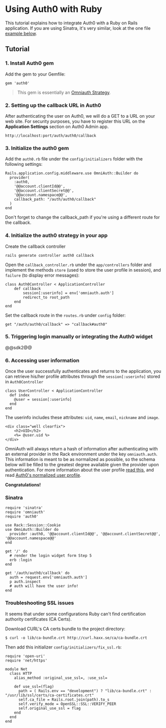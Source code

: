 # Using Auth0 with Ruby

This tutorial explains how to integrate Auth0 with a Ruby on Rails application. If you are using Sinatra, it's very similar, look at the one file [example below](#8).

## Tutorial

### 1. Install Auth0 gem

Add the gem to your Gemfile:

```
gem 'auth0'
```

> This gem is essentially an [Omniauth Strategy](https://github.com/intridea/omniauth/wiki/Strategy-Contribution-Guide).

### 2. Setting up the callback URL in Auth0

<div class="setup-callback">
<p>After authenticating the user on Auth0, we will do a GET to a URL on your web site. For security purposes, you have to register this URL  on the <strong>Application Settings</strong> section on Auth0 Admin app.</p>

<pre><code>http://localhost:port/auth/auth0/callback</pre></code>
</div>

### 3. Initialize the auth0 gem

Add the `auth0.rb` file under the `config/initializers` folder with the following settings:

	Rails.application.config.middleware.use OmniAuth::Builder do
	  provider(
	  	:auth0,
	  	'@@account.clientId@@',
	  	'@@account.clientSecret@@',
	  	'@@account.namespace@@',
	  	callback_path: "/auth/auth0/callback"
	  )
	end

Don't forget to change the callback_path if you're using a different route for the callback.

### 4. Initialize the auth0 strategy in your app

Create the callback controller

	rails generate controller auth0 callback

Open the `callback_controller.rb` under the `app/controllers` folder and implement the methods `store` (used to store the user profile in session), and `failure` (to display error messages):

	class Auth0Controller < ApplicationController
		def callback
			session[:userinfo] = env['omniauth.auth']
			redirect_to root_path
		end
	end

Set the callback route in the `routes.rb` under `config` folder:

	get "/auth/auth0/callback" => "callback#auth0"

### 5. Triggering login manually or integrating the Auth0 widget

@@sdk2@@

### 6. Accessing user information

Once the user successfully authenticates and returns to the application, you can retrieve his/her profile attributes through the `session[:userinfo]` stored in `Auth0Controller`

    class UserController < ApplicationController
      def index
      	@user = session[:userinfo]
      end
    end

The userinfo includes these attributes: `uid`, `name`, `email`, `nickname` and `image`.

    <div class="well clearfix">
    	<h2>UID</h2>
    	<%= @user.uid %>
    </div>

OmniAuth will always return a hash of information after authenticating with an external provider in the Rack environment under the key `omniauth.auth`. This information is meant to be as normalized as possible, so the schema below will be filled to the greatest degree available given the provider upon authentication. For more information about the user profile [read this](https://github.com/intridea/omniauth/wiki/Auth-Hash-Schema), and read [Auth0's normalized user profile](user-profile).
    
**Congratulations!**

### Sinatra

    require 'sinatra'
    require 'omniauth'
    require 'auth0'

    use Rack::Session::Cookie
    use OmniAuth::Builder do
      provider :auth0, '@@account.clientId@@', '@@account.clientSecret@@', '@@account.namespace@@'
    end

    get '/' do
      # render the login widget form Step 5
      erb :login 
    end

    get '/auth/auth0/callback' do
      auth = request.env['omniauth.auth']
      p auth.inspect
      # auth will have the user info!
    end

### Troubleshooting SSL issues

It seems that under some configurations Ruby can't find certification authority certificates (CA Certs).

Download CURL's CA certs bundle to the project directory:

    $ curl -o lib/ca-bundle.crt http://curl.haxx.se/ca/ca-bundle.crt

Then add this initializer `config/initializers/fix_ssl.rb`:

    require 'open-uri'
    require 'net/https'

    module Net
      class HTTP
        alias_method :original_use_ssl=, :use_ssl=

        def use_ssl=(flag)
          path = ( Rails.env == "development") ? "lib/ca-bundle.crt" : "/usr/lib/ssl/certs/ca-certificates.crt"
          self.ca_file = Rails.root.join(path).to_s
          self.verify_mode = OpenSSL::SSL::VERIFY_PEER
          self.original_use_ssl = flag
        end
      end
    end
